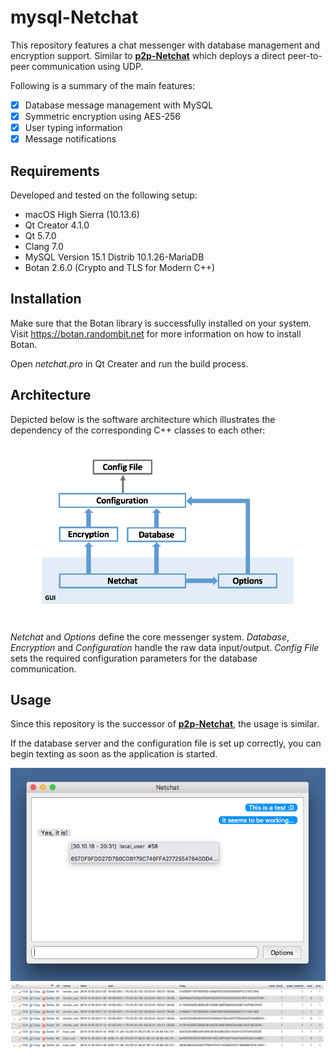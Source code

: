 # mysql-Netchat
This repository features a chat messenger with database management and encryption support. 
Similar to [**p2p-Netchat**](https://github.com/cfanatic/p2p-netchat) which deploys a direct peer-to-peer communication using UDP.

Following is a summary of the main features:
- [x] Database message management with MySQL
- [x] Symmetric encryption using AES-256
- [x] User typing information
- [x] Message notifications

## Requirements
Developed and tested on the following setup: 
- macOS High Sierra (10.13.6)
- Qt Creator 4.1.0
- Qt 5.7.0 
- Clang 7.0
- MySQL Version 15.1 Distrib 10.1.26-MariaDB
- Botan 2.6.0 (Crypto and TLS for Modern C++)

## Installation
Make sure that the Botan library is successfully installed on your system. Visit https://botan.randombit.net for more information on how to install Botan.

Open _netchat.pro_ in Qt Creater and run the build process. 

## Architecture
Depicted below is the software architecture which illustrates the dependency of the corresponding C++ classes to each other:

![Communication model](https://raw.githubusercontent.com/cfanatic/mysql-netchat/master/res/architecture.png)

_Netchat_ and _Options_ define the core messenger system. _Database_, _Encryption_ and _Configuration_ handle the raw data input/output. _Config File_ sets the required configuration parameters for the database communication.

## Usage
Since this repository is the successor of [**p2p-Netchat**](https://github.com/cfanatic/p2p-netchat), the usage is similar.

If the database server and the configuration file is set up correctly, you can begin texting as soon as the application is started.

![Chat window](https://raw.githubusercontent.com/cfanatic/mysql-netchat/master/res/preview_chat.png)
![Database window](https://raw.githubusercontent.com/cfanatic/mysql-netchat/master/res/preview_mysql.png)
